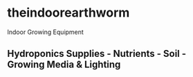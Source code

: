 # theindoorearthworm
Indoor Growing Equipment
## Hydroponics Supplies - Nutrients - Soil - Growing Media & Lighting